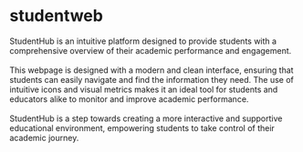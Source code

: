 # studentweb
StudentHub is an intuitive platform designed to provide students with a comprehensive overview of their academic performance and engagement.<br><br>
This webpage is designed with a modern and clean interface, ensuring that students can easily navigate and find the information they need. The use of intuitive icons and visual metrics makes it an ideal tool for students and educators alike to monitor and improve academic performance.<br><br>
StudentHub is a step towards creating a more interactive and supportive educational environment, empowering students to take control of their academic journey.